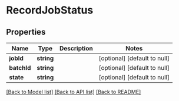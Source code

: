 # RecordJobStatus

## Properties
Name | Type | Description | Notes
------------ | ------------- | ------------- | -------------
**jobId** | **string** |  | [optional] [default to null]
**batchId** | **string** |  | [optional] [default to null]
**state** | **string** |  | [optional] [default to null]

[[Back to Model list]](../README.md#documentation-for-models) [[Back to API list]](../README.md#documentation-for-api-endpoints) [[Back to README]](../README.md)


